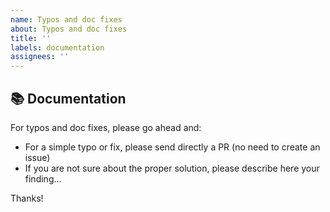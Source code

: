```yaml
---
name: Typos and doc fixes
about: Typos and doc fixes
title: ''
labels: documentation
assignees: ''
---
```


## 📚 Documentation

For typos and doc fixes, please go ahead and:

- For a simple typo or fix, please send directly a PR (no need to create an issue)
- If you are not sure about the proper solution, please describe here your finding...

Thanks!
